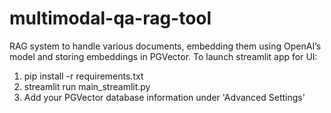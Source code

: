 # multimodal-qa-rag-tool
RAG system to handle various documents, embedding them using OpenAI’s model and storing embeddings in PGVector.
To launch streamlit app for UI:
1. pip install -r requirements.txt
2. streamlit run main_streamlit.py
3. Add your PGVector database information under 'Advanced Settings'

